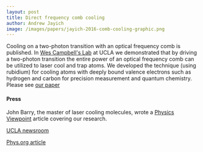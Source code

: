 ```yaml
---
layout: post
title: Direct frequency comb cooling
author: Andrew Jayich
image: /images/papers/jayich-2016-comb-cooling-graphic.png
---
```


Cooling on a two-photon transition with an optical frequency comb is published.   In [Wes Campbell's Lab](http://campbellgroup.physics.ucla.edu/) at UCLA we demonstrated that by driving a two-photon transition the entire power of an optical frequency comb can be utilized to laser cool and trap atoms.  We developed the technique (using rubidium) for cooling atoms with deeply bound valence electrons such as hydrogen and carbon for precision measurement and quantum chemistry.  Please see [our paper](/papers/jayich-direct-comb-cooling/)

#### Press

John Barry, the master of laser cooling molecules, wrote a [Physics Viewpoint](https://physics.aps.org/articles/v9/115) article covering our research.

[UCLA newsroom](http://newsroom.ucla.edu/releases/ucla-physicists-demonstrate-method-to-study-atoms-critical-to-medicine)

[Phys.org article](http://phys.org/news/2016-10-physicists-multicolored-laser-atoms-critical.html)

